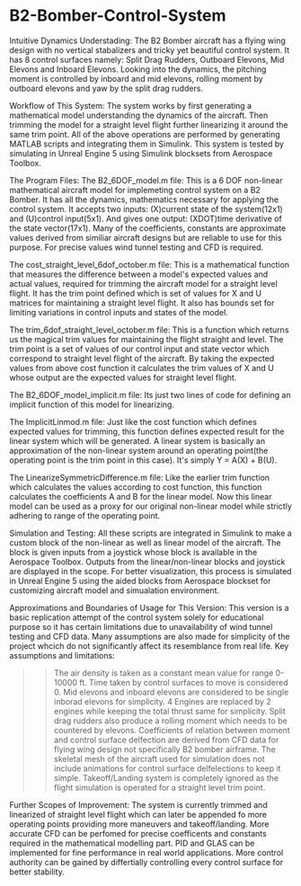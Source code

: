 # B2-Bomber-Control-System
Intuitive Dynamics Understading:
  The B2 Bomber aircraft has a flying wing design with no vertical stabalizers and tricky yet beautiful control system. It has 8 control surfaces namely: 
  Split Drag Rudders, Outboard Elevons, Mid Elevons and Inboard Elevons. 
  Looking into the dynamics, the pitching moment is controlled by inboard and mid elevons, rolling moment by outboard elevons and yaw by the split drag rudders.

Workflow of This System:
  The system works by first generating a mathematical model understanding the dynamics of the aircraft. 
  Then trimming the model for a straight level flight further linearizing it around the same trim point.
  All of the above operations are performed by generating MATLAB scripts and integrating them in Simulink.
  This system is tested by simulating in Unreal Engine 5 using Simulink blocksets from Aerospace Toolbox.

The Program Files:
  The B2_6DOF_model.m file:
    This is a 6 DOF non-linear mathematical aircraft model for implemeting control system on a B2 Bomber. It has all the dynamics, mathematics necessary for applying the control system.
    It accepts two inputs: (X)current state of the system(12x1) and (U)control input(5x1). And gives one output: (XDOT)time derivative of the state vector(17x1).
    Many of the coefficients, constants are approximate values derived from similiar aircraft designs but are reliable to use for this purpose. For precise values wind tunnel testing and CFD is required.
  
  The cost_straight_level_6dof_october.m file:
    This is a mathematical function that measures the difference between a model's expected values and actual values, required for trimming the aircraft model for a straight level flight.
    It has the trim point defined which is set of values for X and U matrices for maintaining a straight level flight.
    It also has bounds set for limiting variations in control inputs and states of the model.
  
  The trim_6dof_straight_level_october.m file:
    This is a function which returns us the magical trim values for maintaining the flight straight and level. The trim point is a set of values of our control input and state vector which correspond
    to straight level flight of the aircraft. By taking the expected values from above cost function it calculates the trim values of X and U whose output are the expected values for straight level flight.
  
  The B2_6DOF_model_implicit.m file:
    Its just two lines of code for defining an implicit function of this model for linearizing.
  
  The ImplicitLinmod.m file:
    Just like the cost function which defines expected values for trimming, this function defines expected result for the linear system which will be generated. A linear system is basically an approximation 
    of the non-linear system around an operating point(the operating point is the trim point in this case). It's simply Y = A(X) + B(U).
  
  The LinearizeSymmetricDifference.m file:
    Like the earlier trim function which calculates the values according to cost function, this function calculates the coefficients A and B for the linear model. Now this linear model can be used as a proxy
    for our original non-linear model while strictly adhering to range of the operating point.

Simulation and Testing:
  All these scripts are integrated in Simulink to make a custom block of the non-linear as well as linear model of the aircraft. The block is given inputs from a joystick whose block is available in the
  Aerospace Toolbox. Outputs from the linear/non-linear blocks and joystick are displayed in the scope.
  For better visualization, this process is simulated in Unreal Engine 5 using the aided blocks from Aerospace blockset for customizing aircraft model and simualation environment.

Approximations and Boundaries of Usage for This Version:
  This version is a basic replication attempt of the control system solely for educational purpose so it has certain limitations due to unavailability of wind tunnel testing and CFD data.
  Many assumptions are also made for simplicity of the project whcich do not significantly affect its resemblance from real life. Key assumptions and limitations:
  >> The air density is taken as a constant mean value for range 0-10000 ft.
  >> Time taken by control surfaces to move is considered 0.
  >> Mid elevons and inboard elevons are considered to be single inborad elevons for simplicity.
  >> 4 Engines are replaced by 2 engines while keeping the total thrust same for simplicity.
  >> Split drag rudders also produce a rolling moment which needs to be countered by elevons.
  >> Coefficients of relation between moment and control surface delfection are derived from CFD data for flying wing design not specifically B2 bomber airframe.
  >> The skeletal mesh of the aircraft used for simulation does not include animations for control surface delfelections to keep it simple.
  >> Takeoff/Landing system is completely ignored as the flight simulation is operated for a straight level trim point.

Further Scopes of Improvement:
  The system is currently trimmed and linearized of straight level flight which can later be appended fo more operating points providing more maneuvers and takeoff/landing.
  More accurate CFD can be perfomed for precise coefficents and constants required in the mathematical modelling part.
  PID and GLAS can be implemented for fine performance in real world applications.
  More control authority can be gained by differtially controlling every control surface for better stability.
  
